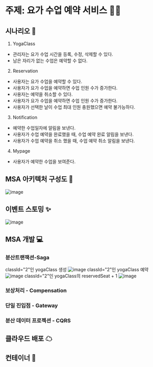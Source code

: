 # 주제: 요가 수업 예약 서비스 🧘‍♂️

## 시나리오 📝
1. YogaClass
- 관리자는 요가 수업 시간을 등록, 수정, 삭제할 수 있다.
- 남은 자리가 없는 수업은 예약할 수 없다.
2. Reservation
- 사용자는 요가 수업을 예약할 수 있다.
- 사용자가 요가 수업을 예약하면 수업 인원 수가 증가한다.
- 사용자는 예약을 취소할 수 있다.
- 사용자가 요가 수업을 예약하면 수업 인원 수가 증가한다.
- 사용자가 선택한 날이 수업 최대 인원 충원했으면 예약 불가능하다.
3. Notification
- 예약한 수업일자에 알림을 보낸다.
- 사용자가 수업 예약을 완료했을 때, 수업 예약 완료 알림을 보낸다.
- 사용자가 수업 예약을 취소 했을 때, 수업 예약 취소 알림을 보낸다.
4. Mypage
- 사용자가 예약한 수업을 보여준다.

## MSA 아키텍처 구성도 🎀
![image](https://github.com/user-attachments/assets/61d2eb90-d154-4506-8fce-fe066591e5ef)

## 이벤트 스토밍 ✨
![image](https://github.com/user-attachments/assets/10deb8b8-5952-4b53-8fbf-ee62253f77e6)

## MSA 개발 💻
### 분산트랜잭션-Saga
classId="2"인 yogaClass 생성
![image](https://github.com/user-attachments/assets/82f20c3c-04d3-4c9e-87bc-64bc79f7105f)
classId="2"인 yogaClass 예약
![image](https://github.com/user-attachments/assets/baa2aaf0-3af7-41e8-9b42-33054c769a63)
classId="2"인 yogaClass의 reservedSeat + 1
![image](https://github.com/user-attachments/assets/31a54efd-13b9-415f-8931-8a247627778e)

### 보상처리 - Compensation
### 단일 진입점 - Gateway
### 분산 데이터 프로젝션 - CQRS

## 클라우드 배포 ☁

## 컨테이너 🚦

